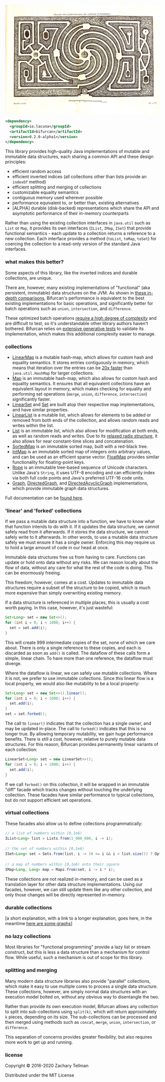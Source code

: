 ![](doc/labyrinth.jpg)

```xml
<dependency>
  <groupId>io.lacuna</groupId>
  <artifactId>bifurcan</artifactId>
  <version>0.2.0-alpha1</version>
</dependency>
```

This library provides high-quality Java implementations of mutable and immutable data structures, each sharing a common API and these design principles:

* efficient random access
* efficient inverted indices (all collections other than lists provide an `indexOf` method)
* efficient splitting and merging of collections
* customizable equality semantics
* contiguous memory used wherever possible
* performance equivalent to, or better than, existing alternatives
* [ALPHA] durable (disk-backed) representations which share the API and asymptotic performance of their in-memory counterparts

Rather than using the existing collection interfaces in `java.util` such as `List` or `Map`, it provides its own interfaces (`IList`, `IMap`, `ISet`) that provide functional semantics - each update to a collection returns a reference to a new collection.  Each interface provides a method (`toList`, `toMap`, `toSet`) for coercing the collection to a read-only version of the standard Java interfaces.

### what makes this better?

Some aspects of this library, like the inverted indices and durable collections, are unique.  

There are, however, many existing implementations of "functional" (aka persistent, immutable) data structures on the JVM.  As shown in [these in-depth comparisons](https://github.com/lacuna/bifurcan/blob/master/doc/comparison.md), Bifurcan's performance is equivalent to the best existing implementations for basic operations, and significantly better for batch operations such as `union`, `intersection`, and `difference`.

These optimized batch operations [require a high degree of complexity](https://github.com/lacuna/bifurcan/blob/29cb1efa4e561312ed7678a03c5ccedafc56e47d/src/io/lacuna/bifurcan/nodes/IntMapNodes.java#L665-L923) and are difficult to test, so it's understandable other library authors haven't bothered.  Bifurcan relies on [extensive generative tests](https://github.com/lacuna/bifurcan/blob/29cb1efa4e561312ed7678a03c5ccedafc56e47d/test/bifurcan/collection_test.clj) to validate its implementation, which makes this additional complexity easier to manage.

### collections

* [LinearMap](http://lacuna.io/docs/bifurcan/io/lacuna/bifurcan/LinearMap.html) is a mutable hash-map, which allows for custom hash and equality semantics.  It stores entries contiguously in memory, which means that iteration over the entries can be [20x faster](https://github.com/lacuna/bifurcan/raw/master/benchmarks/images/map_iterate.png) than `java.util.HashMap` for larger collections.
* [Map](http://lacuna.io/docs/bifurcan/io/lacuna/bifurcan/Map.html) is an immutable hash-map, which also allows for custom hash and equality semantics.  It ensures that all equivalent collections have an equivalent layout in memory, which makes checking for equality and performing set operations (`merge`, `union`, `difference`, `intersection`) significantly faster.
* [LinearSet](http://lacuna.io/docs/bifurcan/io/lacuna/bifurcan/LinearSet.html) and [Set](http://lacuna.io/docs/bifurcan/io/lacuna/bifurcan/Set.html) are built atop their respective map implementations, and have similar properties.
* [LinearList](http://lacuna.io/docs/bifurcan/io/lacuna/bifurcan/LinearList.html) is a mutable list, which allows for elements to be added or removed from both ends of the collection, and allows random reads and writes within the list.
* [List](http://lacuna.io/docs/bifurcan/io/lacuna/bifurcan/List.html) is an immutable list, which also allows for modification at both ends, as well as random reads and writes.  Due to its [relaxed radix structure](https://infoscience.epfl.ch/record/169879/files/RMTrees.pdf), it also allows for near constant-time slices and concatenation.
* [SortedMap](http://lacuna.io/docs/bifurcan/io/lacuna/bifurcan/SortedMap.html) is an immutable sorted map, built with a red-black tree.
* [IntMap](http://lacuna.io/docs/bifurcan/io/lacuna/bifurcan/IntMap.html) is an immutable sorted map of integers onto arbitrary values, and can be used as an efficient sparse vector.  [FloatMap](http://lacuna.io/docs/bifurcan/io/lacuna/bifurcan/FloatMap.html) provides similar functionality for floating-point keys.
* [Rope](http://lacuna.io/docs/bifurcan/io/lacuna/bifurcan/Rope.html) is an immutable tree-based sequence of Unicode characters.  Unlike Java's `String`, it uses UTF-8 encoding and can efficiently index via both full code points and Java's preferred UTF-16 code units.
* [Graph](http://lacuna.io/docs/bifurcan/io/lacuna/bifurcan/Graph.html), [DirectedGraph](http://lacuna.io/docs/bifurcan/io/lacuna/bifurcan/DirectedGraph.html), and [DirectedAcyclicGraph](http://lacuna.io/docs/bifurcan/io/lacuna/bifurcan/DirectedAcyclicGraph.html) implementations, which provide immutable graph data structures.

Full documentation can be [found here](http://lacuna.io/docs/bifurcan/io/lacuna/bifurcan/package-summary.html).

### 'linear' and 'forked' collections

If we pass a mutable data structure into a function, we have to know what that function intends to do with it.  If it updates the data structure, we cannot safely read from it afterwards.  If it stores the data structure, we cannot safely write to it afterwards.  In other words, to use a mutable data structure safely we must ensure it has a single owner.  Enforcing this may require us to hold a large amount of code in our head at once.

Immutable data structures free us from having to care.  Functions can update or hold onto data without any risks.  We can reason locally about the flow of data, without any care for what the rest of the code is doing.  This can be enormously freeing.

This freedom, however, comes at a cost.  Updates to immutable data structures require a subset of the structure to be copied, which is much more expensive than simply overwriting existing memory.

If a data structure is referenced in multiple places, this is usually a cost worth paying.  In this case, however, it's just wasteful:

```java
Set<Long> set = new Set<>();
for (int i = 0; i < 1000; i++) {
  set = set.add(i);
}
```

This will create 999 intermediate copies of the set, none of which we care about.  There is only a single reference to these copies, and each is discarded as soon as `add()` is called.  The dataflow of these calls form a simple, linear chain.  To have more than one reference, the dataflow must diverge.

Where the dataflow is linear, we can safely use mutable collections.  Where it is not, we prefer to use immutable collections.  Since this linear flow is a local property, we would also like mutability to be a local property:

```java
Set<Long> set = new Set<>().linear();
for (int i = 0; i < 1000; i++) {
  set.add(i);
}
set = set.forked();
```

The call to `linear()` indicates that the collection has a single owner, and may be updated in-place.  The call to `forked()` indicates that this is no longer true.  By allowing temporary mutability, we gain huge performance benefits.  There is still a cost, however, relative to purely mutable data structures.  For this reason, Bifurcan provides permanently linear variants of each collection:

```java
LinearSet<Long> set = new LinearSet<>();
for (int i = 0; i < 1000; i++) {
  set.add(i);
}
```

If we call `forked()` on this collection, it will be wrapped in an immutable "diff" facade which tracks changes without touching the underlying collection.  These facades have similar performance to typical collections, but do not support efficient set operations.

### virtual collections

These facades also allow us to define collections programmatically:

```java
// a list of numbers within [0,1e6)
IList<Long> list = Lists.from(1_000_000, i -> i);
	
// the set of numbers within [0,1e6)
ISet<Long> set = Sets.from(list, i -> (0 <= i && i < list.size()) ? OptionalLong.of(i) : OptionalLong.empty());
	
// a map of numbers within [0,1e6) onto their square
IMap<Long, Long> map = Maps.from(set, i -> i * i);
```

These collections are not realized in-memory, and can be used as a translation layer for other data structure implementations.  Using our facades, however, we can still update them like any other collection, and only those changes will be directly represented in-memory.

### durable collections

[a short explanation, with a link to a longer explanation, goes here, in the meantime [here are some graphs](doc/durable.md)]

### no lazy collections

Most libraries for "functional programming" provide a lazy list or stream construct, but this is less a data structure than a mechanism for control flow.  While useful, such a mechanism is out of scope for this library.

### splitting and merging

Many modern data structure libraries also provide "parallel" collections, which make it easy to use multiple cores to process a single data structure.  These collections, however, are simply normal data structures with an execution model bolted on, without any obvious way to disentangle the two.

Rather than provide its own execution model, Bifurcan allows any collection to split into sub-collections using `split(k)`, which will return approximately `k` pieces, depending on its size.  The sub-collections can be processed and then merged using methods such as `concat`, `merge`, `union`, `intersection`, or `difference`.

This separation of concerns provides greater flexibility, but also requires more work to get up and running.

### license

Copyright © 2016-2020 Zachary Tellman

Distributed under the MIT License
